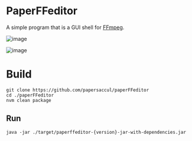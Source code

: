 # PaperFFeditor
A simple program that is a GUI shell for [FFmpeg](https://ffmpeg.org/).

![image](https://media.discordapp.net/attachments/762837041955733554/1219758566089555968/image.png?ex=660c77b0&is=65fa02b0&hm=039a865014ad5262c5a69931a54701fa06d3f6d7e23d68c42b455aa12f987b59&=&)

![image](https://media.discordapp.net/attachments/762837041955733554/1219758600625590282/image.png?ex=660c77b8&is=65fa02b8&hm=1c3c020c2e03712bc5c39693c567f4be817614ca94d99ae8c59d88d25de0fead&=&)

# Build
```shell
git clone https://github.com/papersaccul/paperFFeditor
cd ./paperFFeditor
nvm clean package
```
## Run
```
java -jar ./target/paperffeditor-{version}-jar-with-dependencies.jar
```
